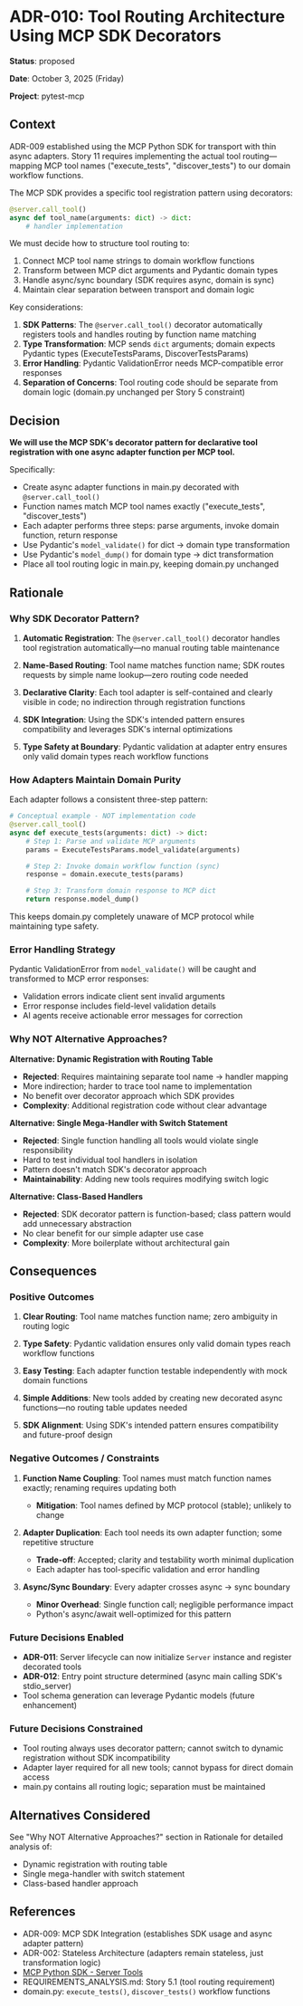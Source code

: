 # ADR-010: Tool Routing Architecture Using MCP SDK Decorators

**Status**: proposed

**Date**: October 3, 2025 (Friday)

**Project**: pytest-mcp

## Context

ADR-009 established using the MCP Python SDK for transport with thin async adapters. Story 11 requires implementing the actual tool routing—mapping MCP tool names ("execute_tests", "discover_tests") to our domain workflow functions.

The MCP SDK provides a specific tool registration pattern using decorators:

```python
@server.call_tool()
async def tool_name(arguments: dict) -> dict:
    # handler implementation
```

We must decide how to structure tool routing to:
1. Connect MCP tool name strings to domain workflow functions
2. Transform between MCP dict arguments and Pydantic domain types
3. Handle async/sync boundary (SDK requires async, domain is sync)
4. Maintain clear separation between transport and domain logic

Key considerations:

1. **SDK Patterns**: The `@server.call_tool()` decorator automatically registers tools and handles routing by function name matching
2. **Type Transformation**: MCP sends `dict` arguments; domain expects Pydantic types (ExecuteTestsParams, DiscoverTestsParams)
3. **Error Handling**: Pydantic ValidationError needs MCP-compatible error responses
4. **Separation of Concerns**: Tool routing code should be separate from domain logic (domain.py unchanged per Story 5 constraint)

## Decision

**We will use the MCP SDK's decorator pattern for declarative tool registration with one async adapter function per MCP tool.**

Specifically:
- Create async adapter functions in main.py decorated with `@server.call_tool()`
- Function names match MCP tool names exactly ("execute_tests", "discover_tests")
- Each adapter performs three steps: parse arguments, invoke domain function, return response
- Use Pydantic's `model_validate()` for dict → domain type transformation
- Use Pydantic's `model_dump()` for domain type → dict transformation
- Place all tool routing logic in main.py, keeping domain.py unchanged

## Rationale

### Why SDK Decorator Pattern?

1. **Automatic Registration**: The `@server.call_tool()` decorator handles tool registration automatically—no manual routing table maintenance

2. **Name-Based Routing**: Tool name matches function name; SDK routes requests by simple name lookup—zero routing code needed

3. **Declarative Clarity**: Each tool adapter is self-contained and clearly visible in code; no indirection through registration functions

4. **SDK Integration**: Using the SDK's intended pattern ensures compatibility and leverages SDK's internal optimizations

5. **Type Safety at Boundary**: Pydantic validation at adapter entry ensures only valid domain types reach workflow functions

### How Adapters Maintain Domain Purity

Each adapter follows a consistent three-step pattern:

```python
# Conceptual example - NOT implementation code
@server.call_tool()
async def execute_tests(arguments: dict) -> dict:
    # Step 1: Parse and validate MCP arguments
    params = ExecuteTestsParams.model_validate(arguments)

    # Step 2: Invoke domain workflow function (sync)
    response = domain.execute_tests(params)

    # Step 3: Transform domain response to MCP dict
    return response.model_dump()
```

This keeps domain.py completely unaware of MCP protocol while maintaining type safety.

### Error Handling Strategy

Pydantic ValidationError from `model_validate()` will be caught and transformed to MCP error responses:
- Validation errors indicate client sent invalid arguments
- Error response includes field-level validation details
- AI agents receive actionable error messages for correction

### Why NOT Alternative Approaches?

**Alternative: Dynamic Registration with Routing Table**
- **Rejected**: Requires maintaining separate tool name → handler mapping
- More indirection; harder to trace tool name to implementation
- No benefit over decorator approach which SDK provides
- **Complexity**: Additional registration code without clear advantage

**Alternative: Single Mega-Handler with Switch Statement**
- **Rejected**: Single function handling all tools would violate single responsibility
- Hard to test individual tool handlers in isolation
- Pattern doesn't match SDK's decorator approach
- **Maintainability**: Adding new tools requires modifying switch logic

**Alternative: Class-Based Handlers**
- **Rejected**: SDK decorator pattern is function-based; class pattern would add unnecessary abstraction
- No clear benefit for our simple adapter use case
- **Complexity**: More boilerplate without architectural gain

## Consequences

### Positive Outcomes

1. **Clear Routing**: Tool name matches function name; zero ambiguity in routing logic

2. **Type Safety**: Pydantic validation ensures only valid domain types reach workflow functions

3. **Easy Testing**: Each adapter function testable independently with mock domain functions

4. **Simple Additions**: New tools added by creating new decorated async functions—no routing table updates needed

5. **SDK Alignment**: Using SDK's intended pattern ensures compatibility and future-proof design

### Negative Outcomes / Constraints

1. **Function Name Coupling**: Tool names must match function names exactly; renaming requires updating both
   - **Mitigation**: Tool names defined by MCP protocol (stable); unlikely to change

2. **Adapter Duplication**: Each tool needs its own adapter function; some repetitive structure
   - **Trade-off**: Accepted; clarity and testability worth minimal duplication
   - Each adapter has tool-specific validation and error handling

3. **Async/Sync Boundary**: Every adapter crosses async → sync boundary
   - **Minor Overhead**: Single function call; negligible performance impact
   - Python's async/await well-optimized for this pattern

### Future Decisions Enabled

- **ADR-011**: Server lifecycle can now initialize `Server` instance and register decorated tools
- **ADR-012**: Entry point structure determined (async main calling SDK's stdio_server)
- Tool schema generation can leverage Pydantic models (future enhancement)

### Future Decisions Constrained

- Tool routing always uses decorator pattern; cannot switch to dynamic registration without SDK incompatibility
- Adapter layer required for all new tools; cannot bypass for direct domain access
- main.py contains all routing logic; separation must be maintained

## Alternatives Considered

See "Why NOT Alternative Approaches?" section in Rationale for detailed analysis of:
- Dynamic registration with routing table
- Single mega-handler with switch statement
- Class-based handler approach

## References

- ADR-009: MCP SDK Integration (establishes SDK usage and async adapter pattern)
- ADR-002: Stateless Architecture (adapters remain stateless, just transformation logic)
- [MCP Python SDK - Server Tools](https://github.com/modelcontextprotocol/python-sdk#tools)
- REQUIREMENTS_ANALYSIS.md: Story 5.1 (tool routing requirement)
- domain.py: `execute_tests()`, `discover_tests()` workflow functions
